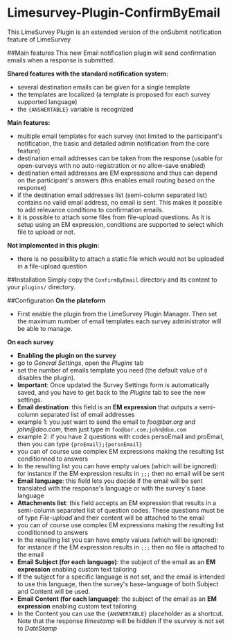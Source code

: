 # Limesurvey-Plugin-ConfirmByEmail
This LimeSurvey Plugin is an extended version of the onSubmit notification feature of LimeSurvey

##Main features
This new Email notification plugin will send confirmation emails when a response is submitted.

__Shared features with the standard notification system:__
* several destination emails can be given for a single template
* the templates are localized (a template is proposed for each survey supported language)
* the `{ANSWERTABLE}` variable is recognized

__Main features:__
* multiple email templates for each survey (not limited to the participant's notification, the basic and detailed admin notification from the core feature)
* destination email addresses can be taken from the response (usable for open-surveys with no auto-registration or no allow-save enabled)
* destination email addresses are EM expressions and thus can depend on the participant's answers (this enables email routing based on the response)
* if the destination email addresses list (semi-column separated list) contains no valid email address, no email is sent. This makes it possible to add relevance conditions to confirmation emails. 
* it is possible to attach some files from file-upload questions. As it is setup using an EM expression, conditions are supported to select which file to upload or not.

__Not implemented in this plugin:__
* there is no possibility to attach a static file which would not be uploaded in a file-upload question

##Installation
Simply copy the `ConfirmByEmail` directory and its content to your `plugins/` directory.

##Configuration
__On the plateform__
* First enable the plugin from the LimeSurvey Plugin Manager.
Then set the maximum number of email templates each survey administrator will be able to manage.

__On each survey__
* __Enabling the plugin on the survey__
 * go to _General Settings_, open the _Plugins_ tab
 * set the number of emails template you need (the default value of `0` disables the plugin).
  * __Important__: Once updated the Survey Settings form is automatically saved, and you have to get back to the *Plugins* tab to see the new settings.
* __Email destination__: this field is an __EM expression__ that outputs a semi-column separated list of email addresses
 * example 1: you just want to send the email to _foo@bar.org_ and _john@doo.com_, then just type in `foo@bar.com;john@doo.com` 
 * example 2: if you have 2 questions with codes persoEmail and proEmail, then you can type `{proEmail};{persoEmail}`
 * you can of course use complex EM expressions making the resulting list conditionned to answers
  * In the resulting list you can have empty values (which will be ignored): for instance if the EM expression results in `;;;` then no email will be sent
* __Email language__: this field lets you decide if the email will be sent translated with the response's language or with the survey's base language
* __Attachments list__: this field accepts an EM expression that results in a semi-column separated list of question codes. These questions must be of type _File-upload_ and their content will be attached to the email
 * you can of course use complex EM expressions making the resulting list conditionned to answers
 * In the resulting list you can have empty values (which will be ignored): for instance if the EM expression results in `;;;` then no file is attached to the email
* __Email Subject (for each language)__: the subject of the email as an __EM expression__ enabling custom text tailoring
 * If the subject for a specific language is not set, and the email is intended to use this language, then the survey's base-language of both Subject and Content will be used.
* __Email Content (for each language)__: the subject of the email as an __EM expression__ enabling custom text tailoring
 * In the Content you can use the `{ANSWERTABLE}` placeholder as a shortcut. Note that the response _timestamp_ will be hidden if the ssurvey is not set to _DateStamp_
 
 
